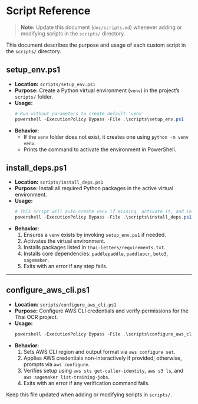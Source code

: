 # Script Reference

> **Note:** Update this document (`doc/scripts.md`) whenever adding or modifying scripts in the `scripts/` directory.

This document describes the purpose and usage of each custom script in the `scripts/` directory.

## setup_env.ps1

- **Location:** `scripts/setup_env.ps1`
- **Purpose:** Create a Python virtual environment (`venv`) in the project’s `scripts/` folder.
- **Usage:**
  ```powershell
  # Run without parameters to create default 'venv'
  powershell -ExecutionPolicy Bypass -File .\scripts\setup_env.ps1
  ```
- **Behavior:**
  - If the `venv` folder does not exist, it creates one using `python -m venv venv`.
  - Prints the command to activate the environment in PowerShell.

## install_deps.ps1

- **Location:** `scripts/install_deps.ps1`
- **Purpose:** Install all required Python packages in the active virtual environment.
- **Usage:**
  ```powershell
  # This script will auto-create venv if missing, activate it, and install dependencies
  powershell -ExecutionPolicy Bypass -File .\scripts\install_deps.ps1
  ```
- **Behavior:**
  1. Ensures a `venv` exists by invoking `setup_env.ps1` if needed.
  2. Activates the virtual environment.
  3. Installs packages listed in `thai-letters/requirements.txt`.
  4. Installs core dependencies: `paddlepaddle`, `paddleocr`, `boto3`, `sagemaker`.
  5. Exits with an error if any step fails.

---

## configure_aws_cli.ps1

- **Location:** `scripts/configure_aws_cli.ps1`
- **Purpose:** Configure AWS CLI credentials and verify permissions for the Thai OCR project.
- **Usage:**
  ```powershell
  powershell -ExecutionPolicy Bypass -File .\scripts\configure_aws_cli.ps1 -Profile <profile> [-Region <region>] [-OutputFormat <format>] [-AccessKey <key>] [-SecretKey <secret>] [-SessionToken <token>]
  ```
- **Behavior:**
  1. Sets AWS CLI region and output format via `aws configure set`.
  2. Applies AWS credentials non-interactively if provided; otherwise, prompts via `aws configure`.
  3. Verifies setup using `aws sts get-caller-identity`, `aws s3 ls`, and `aws sagemaker list-training-jobs`.
  4. Exits with an error if any verification command fails.

Keep this file updated when adding or modifying scripts in `scripts/`.
